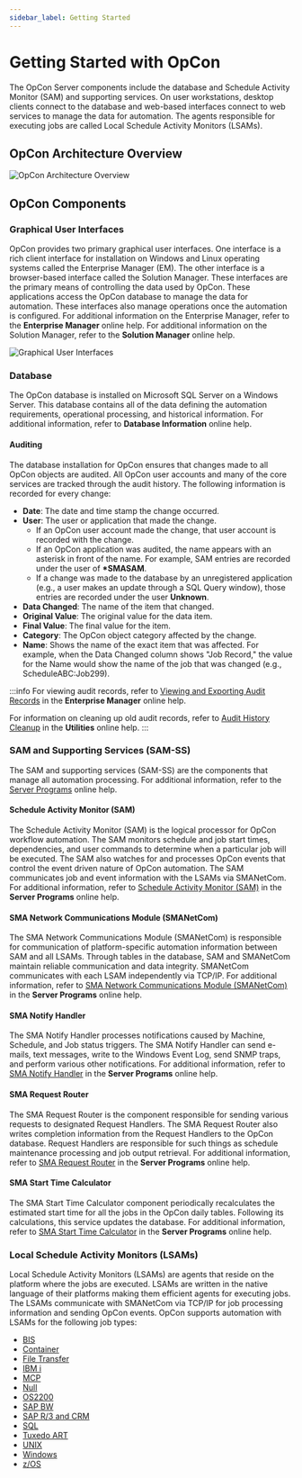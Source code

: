 ```yaml
---
sidebar_label: Getting Started 
---
```


# Getting Started with OpCon

The OpCon Server components include the database and Schedule Activity Monitor (SAM) and supporting services. On user workstations, desktop clients connect to the database and web-based interfaces connect to web services to manage the data for automation. The agents responsible for executing jobs are called Local Schedule Activity Monitors (LSAMs).

## OpCon Architecture Overview

![OpCon Architecture Overview](./Resources/Images/Concepts/opconarchitecture.png "OpCon Architecture Overview")

## OpCon Components

### Graphical User Interfaces

OpCon provides two primary graphical user interfaces. One interface is a rich client interface for installation on Windows and Linux operating systems called the Enterprise Manager (EM). The other interface is a browser-based interface called the Solution Manager. These interfaces are the primary means of controlling the data used by OpCon. These applications access the OpCon database to manage the data for automation. These interfaces also manage operations once the automation is configured. For additional information on the Enterprise Manager, refer to the **Enterprise Manager** online help. For additional information on the Solution Manager, refer to the **Solution Manager** online help.

![Graphical User Interfaces](./Resources/Images/Concepts/GUIs.png "Graphical User Interfaces")

### Database

The OpCon database is installed on Microsoft SQL Server on a Windows Server. This database contains all of the data defining the automation requirements, operational processing, and historical information. For additional information, refer to **Database Information** online help.

#### Auditing

The database installation for OpCon ensures that changes made to all OpCon objects are audited. All OpCon user accounts and many of the core services are tracked through the audit history. The following information is recorded for every change:

- **Date**: The date and time stamp the change occurred.
- **User**: The user or application that made the change.
  - If an OpCon user account made the change, that user account is recorded with the change.
  - If an OpCon application was audited, the name appears with an asterisk in front of the name. For example, SAM entries are recorded under the user of **\*SMASAM**.
  - If a change was made to the database by an unregistered application (e.g., a user makes an update through a SQL Query window), those entries are recorded under the user **Unknown**.
- **Data Changed**: The name of the item that changed.
- **Original Value**: The original value for the data item.
- **Final Value**: The final value for the item.
- **Category**: The OpCon object category affected by the change.
- **Name**: Shows the name of the exact item that was affected. For example, when the Data Changed column shows "Job Record," the value for the Name would show the name of the job that was changed (e.g., ScheduleABC:Job299).

:::info
For viewing audit records, refer to [Viewing and Exporting Audit Records](./Files/UI/Enterprise-Manager/Viewing-and-Exporting-Audit-Records.md) in the **Enterprise Manager** online help.

For information on cleaning up old audit records, refer to [Audit History Cleanup](./utilities/Command-line-Utilities/Audit-History-Cleanup.md) in the **Utilities** online help.
:::

### SAM and Supporting Services (SAM-SS)

The SAM and supporting services (SAM-SS) are the components that manage all automation processing. For additional information, refer to the [Server Programs](./server-programs/introduction.md) online help.

#### Schedule Activity Monitor (SAM)

The Schedule Activity Monitor (SAM) is the logical processor for OpCon workflow automation. The SAM monitors schedule and job start times, dependencies, and user commands to determine when a particular job will be executed. The SAM also watches for and processes OpCon events that control the event driven nature of OpCon automation. The SAM communicates job and event information with the LSAMs via SMANetCom. For additional information, refer to [Schedule Activity Monitor (SAM)](./server-programs/schedule-activity-monitor.md) in the **Server Programs** online help.

#### SMA Network Communications Module (SMANetCom)

The SMA Network Communications Module (SMANetCom) is responsible for communication of platform-specific automation information between SAM and all LSAMs. Through tables in the database, SAM and SMANetCom maintain reliable communication and data integrity. SMANetCom communicates with each LSAM independently via TCP/IP. For additional information, refer to [SMA Network Communications Module (SMANetCom)](./server-programs/network-communications.md) in the **Server Programs** online help.

#### SMA Notify Handler

The SMA Notify Handler processes notifications caused by Machine, Schedule, and Job status triggers. The SMA Notify Handler can send e-mails, text messages, write to the Windows Event Log, send SNMP traps, and perform various other notifications. For additional information, refer to [SMA Notify Handler](./server-programs/notify-handler.md) in the **Server Programs** online help.

#### SMA Request Router

The SMA Request Router is the component responsible for sending various requests to designated Request Handlers. The SMA Request Router also writes completion information from the Request Handlers to the OpCon database. Request Handlers are responsible for such things as schedule maintenance processing and job output retrieval. For additional information, refer to [SMA Request Router](./server-programs/request-router.md) in the **Server Programs** online help.

#### SMA Start Time Calculator

The SMA Start Time Calculator component periodically recalculates the estimated start time for all the jobs in the OpCon daily tables. Following its calculations, this service updates the database. For additional information, refer to [SMA Start Time Calculator](./server-programs/start-time-calculator.md) in the **Server Programs** online help.

### Local Schedule Activity Monitors (LSAMs)

Local Schedule Activity Monitors (LSAMs) are agents that reside on the platform where the jobs are executed. LSAMs are written in the native language of their platforms making them efficient agents for executing jobs. The LSAMs communicate with SMANetCom via TCP/IP for job processing information and sending OpCon events. OpCon supports automation with LSAMs for the following job types:

- [BIS](./job-types/bis.md)
- [Container](./job-types/container.md)
- [File Transfer](./job-types/file-transfer.md)
- [IBM i](./job-types/ibm-i.md)
- [MCP](./job-types/mcp.md)
- [Null](./job-types/null.md)
- [OS2200](./job-types/os-2200.md)
- [SAP BW](./job-types/sap-bw.md)
- [SAP R/3 and CRM](./job-types/sap.md)
- [SQL](./job-types/sql.md)
- [Tuxedo ART](./job-types/tuxedo-art.md)
- [UNIX](./job-types/unix.md)
- [Windows](./job-types/windows.md)
- [z/OS](./job-types/zos.md)
